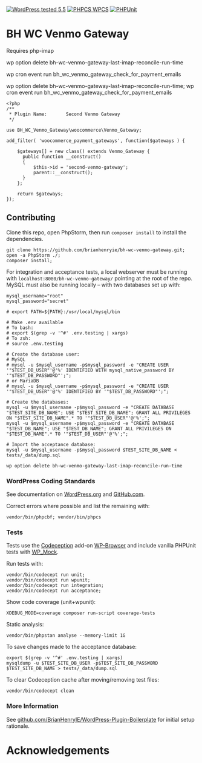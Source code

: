 [![WordPress tested 5.5](https://img.shields.io/badge/WordPress-v5.5%20tested-0073aa.svg)](https://wordpress.org/plugins/plugin_slug) [![PHPCS WPCS](https://img.shields.io/badge/PHPCS-WordPress%20Coding%20Standards-8892BF.svg)](https://github.com/WordPress-Coding-Standards/WordPress-Coding-Standards) [![PHPUnit ](.github/coverage.svg)](https://brianhenryie.github.io/plugin_slug/)

# BH WC Venmo Gateway

Requires php-imap


wp option delete bh-wc-venmo-gateway-last-imap-reconcile-run-time

wp cron event run bh_wc_venmo_gateway_check_for_payment_emails


wp option delete bh-wc-venmo-gateway-last-imap-reconcile-run-time; wp cron event run bh_wc_venmo_gateway_check_for_payment_emails

```
<?php
/**
 * Plugin Name:       Second Venmo Gateway
 */

use BH_WC_Venmo_Gateway\woocommerce\Venmo_Gateway;

add_filter( 'woocommerce_payment_gateways', function($gateways ) {

    $gateways[] = new class() extends Venmo_Gateway {
      public function __construct()
      {
          $this->id = 'second-venmo-gateway';
          parent::__construct();
      }
    };

    return $gateways;
});
```


## Contributing

Clone this repo, open PhpStorm, then run `composer install` to install the dependencies.

```
git clone https://github.com/brianhenryie/bh-wc-venmo-gateway.git;
open -a PhpStorm ./;
composer install;
```

For integration and acceptance tests, a local webserver must be running with `localhost:8080/bh-wc-venmo-gateway/` pointing at the root of the repo. MySQL must also be running locally – with two databases set up with:

```
mysql_username="root"
mysql_password="secret"

# export PATH=${PATH}:/usr/local/mysql/bin

# Make .env available 
# To bash:
# export $(grep -v '^#' .env.testing | xargs)
# To zsh:
# source .env.testing

# Create the database user:
# MySQL
# mysql -u $mysql_username -p$mysql_password -e "CREATE USER '"$TEST_DB_USER"'@'%' IDENTIFIED WITH mysql_native_password BY '"$TEST_DB_PASSWORD"';";
# or MariaDB
# mysql -u $mysql_username -p$mysql_password -e "CREATE USER '"$TEST_DB_USER"'@'%' IDENTIFIED BY '"$TEST_DB_PASSWORD"';";

# Create the databases:
mysql -u $mysql_username -p$mysql_password -e "CREATE DATABASE "$TEST_SITE_DB_NAME"; USE "$TEST_SITE_DB_NAME"; GRANT ALL PRIVILEGES ON "$TEST_SITE_DB_NAME".* TO '"$TEST_DB_USER"'@'%';";
mysql -u $mysql_username -p$mysql_password -e "CREATE DATABASE "$TEST_DB_NAME"; USE "$TEST_DB_NAME"; GRANT ALL PRIVILEGES ON "$TEST_DB_NAME".* TO '"$TEST_DB_USER"'@'%';";

# Import the acceptance database:
mysql -u $mysql_username -p$mysql_password $TEST_SITE_DB_NAME < tests/_data/dump.sql 
 ```

```
wp option delete bh-wc-venmo-gateway-last-imap-reconcile-run-time
```

### WordPress Coding Standards

See documentation on [WordPress.org](https://make.wordpress.org/core/handbook/best-practices/coding-standards/) and [GitHub.com](https://github.com/WordPress/WordPress-Coding-Standards).

Correct errors where possible and list the remaining with:

```
vendor/bin/phpcbf; vendor/bin/phpcs
```

### Tests

Tests use the [Codeception](https://codeception.com/) add-on [WP-Browser](https://github.com/lucatume/wp-browser) and include vanilla PHPUnit tests with [WP_Mock](https://github.com/10up/wp_mock). 

Run tests with:

```
vendor/bin/codecept run unit;
vendor/bin/codecept run wpunit;
vendor/bin/codecept run integration;
vendor/bin/codecept run acceptance;
```

Show code coverage (unit+wpunit):

```
XDEBUG_MODE=coverage composer run-script coverage-tests 
```

Static analysis:

```
vendor/bin/phpstan analyse --memory-limit 1G
```

To save changes made to the acceptance database:

```
export $(grep -v '^#' .env.testing | xargs)
mysqldump -u $TEST_SITE_DB_USER -p$TEST_SITE_DB_PASSWORD $TEST_SITE_DB_NAME > tests/_data/dump.sql
```

To clear Codeception cache after moving/removing test files:

```
vendor/bin/codecept clean
```

### More Information

See [github.com/BrianHenryIE/WordPress-Plugin-Boilerplate](https://github.com/BrianHenryIE/WordPress-Plugin-Boilerplate) for initial setup rationale. 

# Acknowledgements
